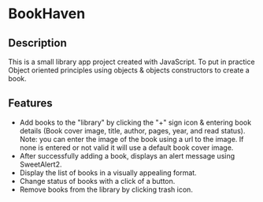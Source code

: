 # BookHaven

## Description

This is a small library app project created with JavaScript. To put in practice Object oriented principles using objects & objects constructors to create a book.

## Features

- Add books to the "library" by clicking the "+" sign icon & entering book details (Book cover image, title, author, pages, year, and read status).
Note: you can enter the image of the book using a url to the image. If none is entered or not valid it will use a default book cover image.
- After successfully adding a book, displays an alert message using SweetAlert2.
- Display the list of books in a visually appealing format.
- Change status of books with a click of a button.
- Remove books from the library by clicking trash icon.

